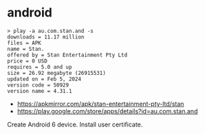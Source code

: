 # android

~~~
> play -a au.com.stan.and -s
downloads = 11.17 million
files = APK
name = Stan.
offered by = Stan Entertainment Pty Ltd
price = 0 USD
requires = 5.0 and up
size = 26.92 megabyte (26915531)
updated on = Feb 5, 2024
version code = 50929
version name = 4.31.1
~~~

- https://apkmirror.com/apk/stan-entertainment-pty-ltd/stan
- https://play.google.com/store/apps/details?id=au.com.stan.and

Create Android 6 device. Install user certificate.
